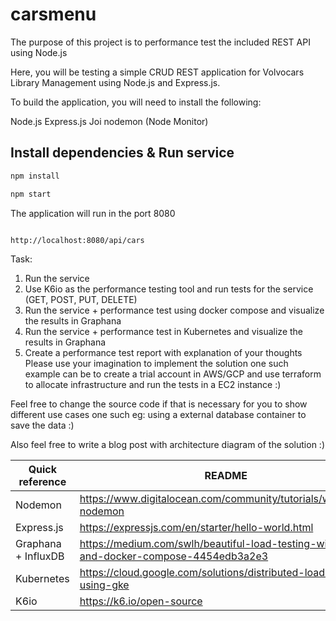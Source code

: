 # carsmenu
The purpose of this project is to performance test the included REST API using Node.js

Here, you will be testing a simple CRUD REST application for Volvocars Library Management using Node.js and Express.js. 

To build the application, you will need to install the following:

Node.js
Express.js
Joi
nodemon (Node Monitor)


## Install dependencies & Run service
```sh
npm install
```
```sh
npm start
```


The application will run in the  port 8080 

```sh

http://localhost:8080/api/cars

```

Task: 
1.  Run the service
2.  Use K6io as the performance testing tool and run tests for the service (GET, POST, PUT, DELETE)
3.  Run the service + performance test using docker compose and visualize the results in Graphana 
4.  Run the service + performance test in Kubernetes and visualize the results in Graphana 
5.  Create a performance test report with explanation of your thoughts
Please use your imagination to implement the solution one such example can be to create a trial account in AWS/GCP and use terraform to allocate infrastructure and run the tests in a EC2 instance :) 

Feel free to change the source code if that is necessary for you to show different use cases one such eg: using a external database container to save the data :)

Also feel free to write a blog post with architecture diagram of the solution :)


| Quick reference | README |
| ------ | ------ |
| Nodemon | https://www.digitalocean.com/community/tutorials/workflow-nodemon|
| Express.js | https://expressjs.com/en/starter/hello-world.html|
| Graphana + InfluxDB |https://medium.com/swlh/beautiful-load-testing-with-k6-and-docker-compose-4454edb3a2e3|
|Kubernetes| https://cloud.google.com/solutions/distributed-load-testing-using-gke
|K6io| https://k6.io/open-source


